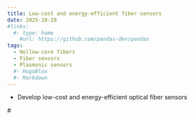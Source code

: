 ```yaml
---
title: Low-cost and energy-efficient fiber sensors
date: 2025-10-20
#links:
  #- type: home
    #url: https://github.com/pandas-dev/pandas
tags:
  - Hollow-core fibers
  - Fiber sensors
  - Plasmonic sensors
  #- HugoBlox
  #- Markdown
---
```


- Develop low-cost and energy-efficient optical fiber sensors 

#<!--more-->
